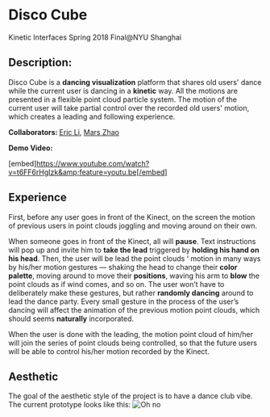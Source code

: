 # Disco Cube
Kinetic Interfaces Spring 2018 Final@NYU Shanghai
## Description:

Disco Cube is a <strong>dancing visualization</strong> platform that shares old users' dance while the current user is dancing in a <strong>kinetic</strong> way. All the motions are presented in a flexible point cloud particle system. The motion of the current user will take partial control over the recorded old users' motion, which creates a leading and following experience.

<b>Collaborators: </b> [Eric Li](https://github.com/WenheLI), [Mars Zhao](https://github.com/yz3440)

<strong>Demo Video:</strong>

[embed]https://www.youtube.com/watch?v=t6FF6rHgIzk&amp;feature=youtu.be[/embed]


## Experience

First, before any user goes in front of the Kinect, on the screen the motion of previous users in point clouds joggling and moving around on their own.

When someone goes in front of the Kinect, all will **pause**. Text instructions will pop up and invite him to **take the lead** triggered by **holding his hand on his head**. Then, the user will be lead the point clouds ‘ motion in many ways by his/her motion gestures — shaking the head to change their **color palette**, moving around to move their **positions**, waving his arm to **blow** the point clouds as if wind comes, and so on. The user won’t have to deliberately make these gestures, but rather **randomly dancing** around to lead the dance party. Every small gesture in the process of the user’s dancing will affect the animation of the previous motion point clouds, which should seems **naturally** incorporated.

When the user is done with the leading, the motion point cloud of him/her will join the series of point clouds being controlled, so that the future users will be able to control his/her motion recorded by the Kinect.

## Aesthetic
The goal of the aesthetic style of the project is to have a dance club vibe. The current prototype looks like this:
![Oh no](http://s3-ap-southeast-1.amazonaws.com/ima-wp/wp-content/uploads/sites/5/2018/05/02150937/IMG_9614.jpg)
